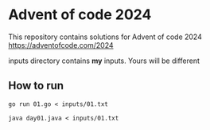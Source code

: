 # Advent of code 2024

This repository contains solutions for Advent of code 2024 https://adventofcode.com/2024

inputs directory contains **my** inputs. Yours will be different

## How to run

```shell
go run 01.go < inputs/01.txt
```

```shell
java day01.java < inputs/01.txt
```